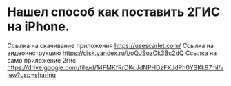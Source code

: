 # Нашел способ как поставить 2ГИС на iPhone. 
Ссылка на скачивание приложения https://usescarlet.com/ 
Ссылка на видеоинструкцию https://disk.yandex.ru/i/oQJSozOk3Bc2dQ 
Ссылка на само приложение 2гис https://drive.google.com/file/d/14FMKfRrDKcJdNPHDzFXJdPh0YSKk97ml/view?usp=sharing
